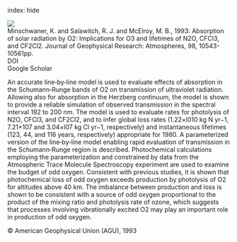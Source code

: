 index: hide

<div class="Citation">
    <div class="Citation-thumb CitationThumb-linked"  data-href="https://doi.org/10.1029/93jd00223">
      <img src="https://static.claimspace.cloud/climate-study-static/refs/thumbs/6/Minschwaner_et_al_1993-thumb.png" />
    </div>

  <div class="Citation-body">
    <div class="Citation-text">Minschwaner, K. and Salawitch, R. J. and McElroy, M. B., 1993: Absorption of solar radiation by O2: Implications for O3 and lifetimes of N2O, CFCl3, and CF2Cl2. <span class="Article-journal">Journal of Geophysical Research: Atmospheres, </span><span class="Article-volume">98, </span>10543-10561pp.</div>
    <div class="Citation-links">
      <div class="CitationLink" data-href="https://doi.org/10.1029/93jd00223">
        <div class="CitationLink-icon CitationLink-Doi"></div>
        <div class="CitationLink-text">DOI</div>
      </div>
      <div class="CitationLink" data-href="https://scholar.google.com/scholar?q=10.1029/93jd00223">
        <div class="CitationLink-icon CitationLink-Scholar"></div>
        <div class="CitationLink-text">Google Scholar</div>
      </div>
    </div>
  </div>
</div>

An accurate line‐by‐line model is used to evaluate effects of absorption in the Schumann‐Runge bands of O2 on transmission of ultraviolet radiation. Allowing also for absorption in the Herzberg continuum, the model is shown to provide a reliable simulation of observed transmission in the spectral interval 192 to 200 nm. The model is used to evaluate rates for photolysis of N2O, CFCl3, and CF2Cl2, and to infer global loss rates (1.22×l010 kg N yr−1, 7.21×107 and 3.04×l07 kg Cl yr−1, respectively) and instantaneous lifetimes (123, 44, and 116 years, respectively) appropriate for 1980. A parameterized version of the line‐by‐line model enabling rapid evaluation of transmission in the Schumann‐Runge region is described. Photochemical calculations employing the parameterization and constrained by data from the Atmospheric Trace Molecule Spectroscopy experiment are used to examine the budget of odd oxygen. Consistent with previous studies, it is shown that photochemical loss of odd oxygen exceeds production by photolysis of O2 for altitudes above 40 km. The imbalance between production and loss is shown to be consistent with a source of odd oxygen proportional to the product of the mixing ratio and photolysis rate of ozone, which suggests that processes involving vibrationally excited O2 may play an important role in production of odd oxygen.

<div class="Citation-copy">
&copy; American Geophysical Union (AGU), 1993
</div>